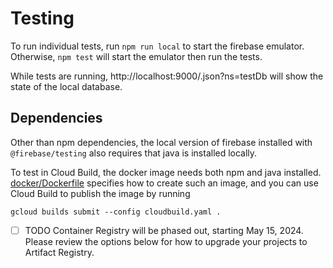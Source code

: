# Testing

To run individual tests, run `npm run local` to start the firebase emulator. Otherwise, `npm test` will start the emulator then run the tests.

While tests are running, http://localhost:9000/.json?ns=testDb will show the state of the local database.

## Dependencies

Other than npm dependencies, the local version of firebase installed with `@firebase/testing` also requires that java is installed locally.

To test in Cloud Build, the docker image needs both npm and java installed. [docker/Dockerfile](docker/Dockerfile) specifies how to create such an image, and you can use Cloud Build to publish the image by running

```
gcloud builds submit --config cloudbuild.yaml .
```

- [ ] TODO Container Registry will be phased out, starting May 15, 2024. Please review the options below for how to upgrade your projects to Artifact Registry.
